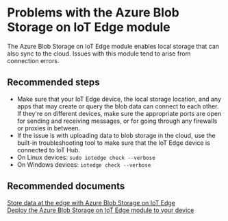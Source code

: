 <properties
	pageTitle="Problems with the Azure Blob Storage on IoT Edge module"
	description="Problems with the Azure Blob Storage on IoT Edge module"
	service="microsoft.devices"
	resource="iotedge"
	authors="kgremban"
	ms.author="kgremban"
	selfHelpType="generic"
	supportTopicIds=""
	resourceTags=""
	productPesIds="16509"
	cloudEnvironments="public,BlackForest,Fairfax,Mooncake"
/>

# Problems with the Azure Blob Storage on IoT Edge module

The Azure Blob Storage on IoT Edge module enables local storage that can also sync to the cloud. Issues with this module tend to arise from connection errors. 

## **Recommended steps**

* Make sure that your IoT Edge device, the local storage location, and any apps that may create or query the blob data can connect to each other. If they're on different devices, make sure the appropriate ports are open for sending and receiving messages, or for going through any firewalls or proxies in between. 
* If the issue is with uploading data to blob storage in the cloud, use the built-in troubleshooting tool to make sure that the IoT Edge device is connected to IoT Hub. 
* On Linux devices: `sudo iotedge check --verbose`
* On Windows devices: `iotedge check --verbose`

## **Recommended documents**

[Store data at the edge with Azure Blob Storage on IoT Edge](https://docs.microsoft.com/azure/iot-edge/how-to-store-data-blob)<br>
[Deploy the Azure Blob Storage on IoT Edge module to your device](https://docs.microsoft.com/azure/iot-edge/how-to-deploy-blob)